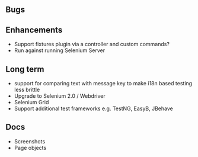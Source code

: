 ## Bugs

## Enhancements
* Support fixtures plugin via a controller and custom commands?
* Run against running Selenium Server

## Long term
* support for comparing text with message key to make i18n based testing less brittle
* Upgrade to Selenium 2.0 / Webdriver
* Selenium Grid
* Support additional test frameworks e.g. TestNG, EasyB, JBehave

## Docs
* Screenshots
* Page objects